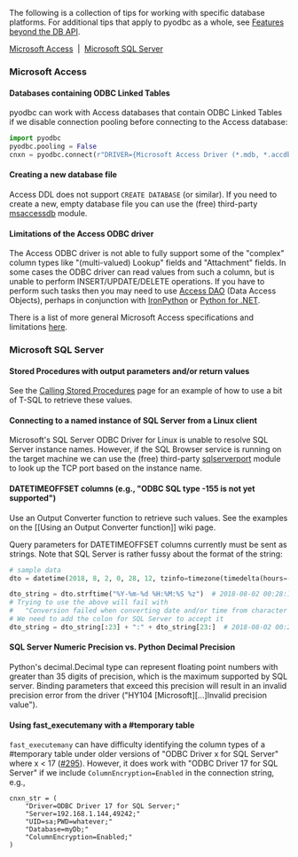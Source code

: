 The following is a collection of tips for working with specific database platforms. For additional tips that apply to pyodbc as a whole, see [Features beyond the DB API](https://github.com/mkleehammer/pyodbc/wiki/Features-beyond-the-DB-API).

[Microsoft Access](#microsoft-access)&nbsp;&nbsp;|&nbsp;&nbsp;[Microsoft SQL Server](#microsoft-sql-server)

### Microsoft Access

#### Databases containing ODBC Linked Tables

pyodbc can work with Access databases that contain ODBC Linked Tables if we disable connection pooling before connecting to the Access database:

```python
import pyodbc
pyodbc.pooling = False
cnxn = pyodbc.connect(r"DRIVER={Microsoft Access Driver (*.mdb, *.accdb)};DBQ= ... ")
```

#### Creating a new database file

Access DDL does not support `CREATE DATABASE` (or similar). If you need to create a new, empty database file you can use the (free) third-party [msaccessdb](https://github.com/gordthompson/msaccessdb) module.

#### Limitations of the Access ODBC driver

The Access ODBC driver is not able to fully support some of the "complex" column types like "(multi-valued) Lookup" fields and "Attachment" fields. In some cases the ODBC driver can read values from such a column, but is unable to perform INSERT/UPDATE/DELETE operations. If you have to perform such tasks then you may need to use [Access DAO](https://msdn.microsoft.com/en-us/library/office/dn124645.aspx) (Data Access Objects), perhaps in conjunction with [IronPython](https://github.com/IronLanguages/main/releases) or [Python for .NET](http://pythonnet.github.io/).

There is a list of more general Microsoft Access specifications and limitations [here](http://office.microsoft.com/en-ca/access-help/access-2010-specifications-HA010341462.aspx).

### Microsoft SQL Server

#### Stored Procedures with output parameters and/or return values

See the [Calling Stored Procedures](https://github.com/mkleehammer/pyodbc/wiki/Calling-Stored-Procedures) page for an example of how to use a bit of T-SQL to retrieve these values.

#### Connecting to a named instance of SQL Server from a Linux client

Microsoft's SQL Server ODBC Driver for Linux is unable to resolve SQL Server instance names. However, if the SQL Browser service is running on the target machine we can use the (free) third-party [sqlserverport](https://github.com/gordthompson/sqlserverport) module to look up the TCP port based on the instance name.

#### DATETIMEOFFSET columns (e.g., "ODBC SQL type -155 is not yet supported")

Use an Output Converter function to retrieve such values. See the examples on the [[Using an Output Converter function]] wiki page.

Query parameters for DATETIMEOFFSET columns currently must be sent as strings. Note that SQL Server is rather fussy about the format of the string:

```python
# sample data
dto = datetime(2018, 8, 2, 0, 28, 12, tzinfo=timezone(timedelta(hours=-6)))

dto_string = dto.strftime("%Y-%m-%d %H:%M:%S %z")  # 2018-08-02 00:28:12 -0600
# Trying to use the above will fail with
#   "Conversion failed when converting date and/or time from character string."
# We need to add the colon for SQL Server to accept it
dto_string = dto_string[:23] + ":" + dto_string[23:]  # 2018-08-02 00:28:12 -06:00
```

#### SQL Server Numeric Precision vs. Python Decimal Precision

Python's decimal.Decimal type can represent floating point numbers with greater than 35 digits of precision, which is the maximum supported by SQL server. Binding parameters that exceed this precision will result in an invalid precision error from the driver ("HY104 [Microsoft][...]Invalid precision value"). 

#### Using fast_executemany with a #temporary table

`fast_executemany` can have difficulty identifying the column types of a #temporary table under older versions of "ODBC Driver x for SQL Server" where x < 17 ([#295](https://github.com/mkleehammer/pyodbc/issues/295)). However, it does work with "ODBC Driver 17 for SQL Server" if we include `ColumnEncryption=Enabled` in the connection string, e.g.,

```
cnxn_str = (
    "Driver=ODBC Driver 17 for SQL Server;"
    "Server=192.168.1.144,49242;"
    "UID=sa;PWD=whatever;"
    "Database=myDb;"
    "ColumnEncryption=Enabled;"
)